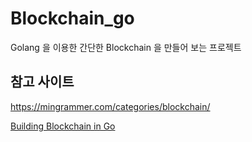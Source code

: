 # Blockchain_go

Golang 을 이용한 간단한 Blockchain 을 만들어 보는 프로젝트

## 참고 사이트

https://mingrammer.com/categories/blockchain/

[Building Blockchain in Go](https://jeiwan.net/posts/building-blockchain-in-go-part-1/)